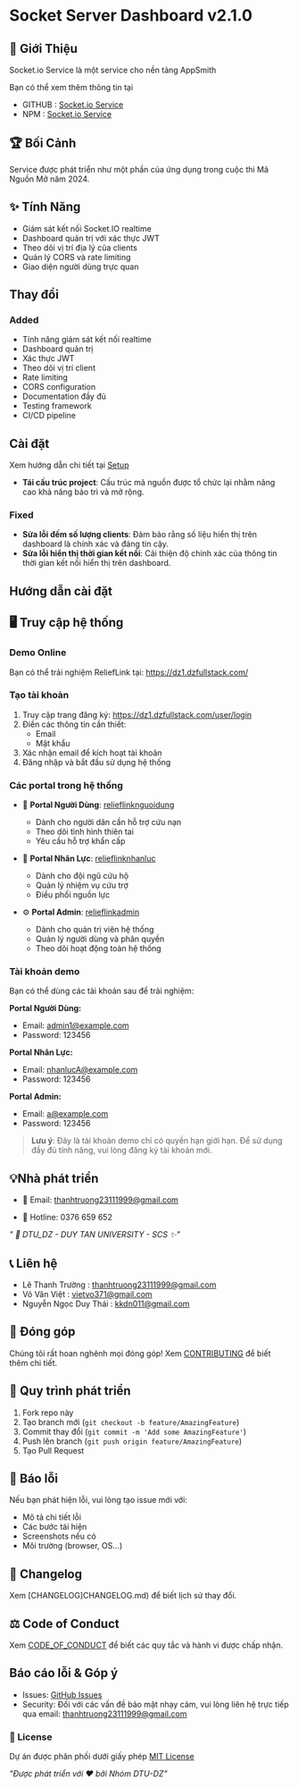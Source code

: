 # Socket Server Dashboard v2.1.0

## 🌟 Giới Thiệu
 
Socket.io Service là một service cho nền tảng AppSmith
 
 
 Bạn có thể xem thêm thông tin tại
 -  GITHUB : [Socket.io Service](https://github.com/Truongpyeo/DTUAppSmithMap)
 -  NPM : [Socket.io Service](https://www.npmjs.com/package/dtuappsmithmap)
## 🏆 Bối Cảnh
Service được phát triển như một phần của ứng dụng trong cuộc thi Mã Nguồn Mở năm 2024.

## ✨ Tính Năng
- Giám sát kết nối Socket.IO realtime
- Dashboard quản trị với xác thực JWT
- Theo dõi vị trí địa lý của clients
- Quản lý CORS và rate limiting
- Giao diện người dùng trực quan

## Thay đổi
### Added
- Tính năng giám sát kết nối realtime
- Dashboard quản trị
- Xác thực JWT
- Theo dõi vị trí client
- Rate limiting
- CORS configuration
- Documentation đầy đủ
- Testing framework
- CI/CD pipeline

## Cài đặt
Xem hướng dẫn chi tiết tại [Setup](docs/setup.md)

- **Tái cấu trúc project**: Cấu trúc mã nguồn được tổ chức lại nhằm nâng cao khả năng bảo trì và mở rộng.

### Fixed
- **Sửa lỗi đếm số lượng clients**: Đảm bảo rằng số liệu hiển thị trên dashboard là chính xác và đáng tin cậy.
- **Sửa lỗi hiển thị thời gian kết nối**: Cải thiện độ chính xác của thông tin thời gian kết nối hiển thị trên dashboard.

## Hướng dẫn cài đặt

 


## 🖥️ Truy cập hệ thống

### Demo Online
Bạn có thể trải nghiệm ReliefLink tại: https://dz1.dzfullstack.com/

### Tạo tài khoản
1. Truy cập trang đăng ký: https://dz1.dzfullstack.com/user/login
2. Điền các thông tin cần thiết:
   - Email
   - Mật khẩu
3. Xác nhận email để kích hoạt tài khoản
4. Đăng nhập và bắt đầu sử dụng hệ thống

### Các portal trong hệ thống
- 👥 **Portal Người Dùng**: [relieflinknguoidung](https://dz1.dzfullstack.com/app/dtudz2-nguoidung/trang-chu-6750f44df0b1ed2b4a0eb675?branch=master&environment=production)
  - Dành cho người dân cần hỗ trợ cứu nạn
  - Theo dõi tình hình thiên tai
  - Yêu cầu hỗ trợ khẩn cấp

- 🦺 **Portal Nhân Lực**: [relieflinknhanluc](https://dz1.dzfullstack.com/app/dtudz2-nhanluc/ang-nhap-6750f4ebf0b1ed2b4a0eb697?branch=master)  
  - Dành cho đội ngũ cứu hộ
  - Quản lý nhiệm vụ cứu trợ
  - Điều phối nguồn lực

- ⚙️ **Portal Admin**: [relieflinkadmin](https://dz1.dzfullstack.com/app/dtudz2-admin/master-admin-6750f0d8f0b1ed2b4a0eb5d6?branch=master&environment=production)
  - Dành cho quản trị viên hệ thống
  - Quản lý người dùng và phân quyền
  - Theo dõi hoạt động toàn hệ thống

### Tài khoản demo
Bạn có thể dùng các tài khoản sau để trải nghiệm:

**Portal Người Dùng:**
- Email: admin1@example.com
- Password: 123456

**Portal Nhân Lực:**
- Email: nhanlucA@example.com 
- Password: 123456

**Portal Admin:**
- Email: a@example.com
- Password: 123456

> **Lưu ý**: Đây là tài khoản demo chỉ có quyền hạn giới hạn. Để sử dụng đầy đủ tính năng, vui lòng đăng ký tài khoản mới.

## 💡Nhà phát triển

- 📧 Email: thanhtruong23111999@gmail.com

- 📱 Hotline: 0376 659 652

*" 🏫 DTU_DZ - DUY TAN UNIVERSITY - SCS ✨"*

## 📞 Liên hệ
- Lê Thanh Trường       :  <u>thanhtruong23111999@gmail.com</u>
- Võ Văn Việt           :  <u>vietvo371@gmail.com</u>
- Nguyễn Ngọc Duy Thái  :  <u>kkdn011@gmail.com</u>


## 🤝 Đóng góp
Chúng tôi rất hoan nghênh mọi đóng góp! Xem [CONTRIBUTING](CONTRIBUTING.md) để biết thêm chi tiết.

## 🔄 Quy trình phát triển
1. Fork repo này
2. Tạo branch mới (`git checkout -b feature/AmazingFeature`)
3. Commit thay đổi (`git commit -m 'Add some AmazingFeature'`)
4. Push lên branch (`git push origin feature/AmazingFeature`) 
5. Tạo Pull Request

## 🐛 Báo lỗi
Nếu bạn phát hiện lỗi, vui lòng tạo issue mới với:
- Mô tả chi tiết lỗi
- Các bước tái hiện
- Screenshots nếu có
- Môi trường (browser, OS...)

## 📜 Changelog
Xem [CHANGELOG]CHANGELOG.md) để biết lịch sử thay đổi.

## ⚖️ Code of Conduct
Xem [CODE_OF_CONDUCT](CODE_OF_CONDUCT.md) để biết các quy tắc và hành vi được chấp nhận.

## Báo cáo lỗi & Góp ý
- Issues: [GitHub Issues](https://github.com/Truongpyeo/DTURelifeLink/issues)
- Security: Đối với các vấn đề bảo mật nhạy cảm, vui lòng liên hệ trực tiếp qua email: <u>thanhtruong23111999@gmail.com</u>


### 📝 License
Dự án được phân phối dưới giấy phép [MIT License](LICENSE)

*"Được phát triển với ❤️ bởi Nhóm DTU-DZ"*